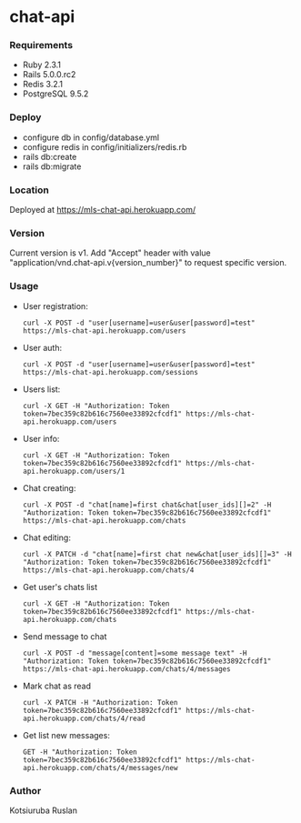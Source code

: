 # chat-api

### Requirements
  * Ruby 2.3.1
  * Rails 5.0.0.rc2
  * Redis 3.2.1
  * PostgreSQL 9.5.2

### Deploy
  * configure db in config/database.yml
  * configure redis in config/initializers/redis.rb
  * rails db:create
  * rails db:migrate


### Location
  Deployed at https://mls-chat-api.herokuapp.com/

### Version
  Current version is v1. Add "Accept" header with value "application/vnd.chat-api.v{version_number}" to request specific version.

### Usage
  * User registration:

        curl -X POST -d "user[username]=user&user[password]=test" https://mls-chat-api.herokuapp.com/users

  * User auth:

        curl -X POST -d "user[username]=user&user[password]=test" https://mls-chat-api.herokuapp.com/sessions

  * Users list:

        curl -X GET -H "Authorization: Token token=7bec359c82b616c7560ee33892cfcdf1" https://mls-chat-api.herokuapp.com/users

  * User info:

        curl -X GET -H "Authorization: Token token=7bec359c82b616c7560ee33892cfcdf1" https://mls-chat-api.herokuapp.com/users/1

  * Chat creating:

        curl -X POST -d "chat[name]=first chat&chat[user_ids][]=2" -H "Authorization: Token token=7bec359c82b616c7560ee33892cfcdf1" https://mls-chat-api.herokuapp.com/chats

  * Chat editing:

        curl -X PATCH -d "chat[name]=first chat new&chat[user_ids][]=3" -H "Authorization: Token token=7bec359c82b616c7560ee33892cfcdf1" https://mls-chat-api.herokuapp.com/chats/4

  * Get user's chats list

        curl -X GET -H "Authorization: Token token=7bec359c82b616c7560ee33892cfcdf1" https://mls-chat-api.herokuapp.com/chats

  * Send message to chat

        curl -X POST -d "message[content]=some message text" -H "Authorization: Token token=7bec359c82b616c7560ee33892cfcdf1" https://mls-chat-api.herokuapp.com/chats/4/messages

  * Mark chat as read

        curl -X PATCH -H "Authorization: Token token=7bec359c82b616c7560ee33892cfcdf1" https://mls-chat-api.herokuapp.com/chats/4/read

  * Get list new messages:

        GET -H "Authorization: Token token=7bec359c82b616c7560ee33892cfcdf1" https://mls-chat-api.herokuapp.com/chats/4/messages/new

### Author
  Kotsiuruba Ruslan
